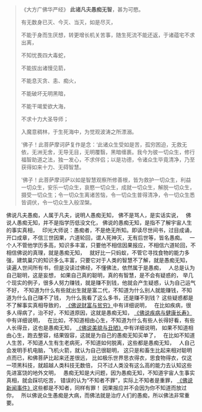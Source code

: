 > 《大方广佛华严经》
> **此诸凡夫愚痴无智**，甚为可愍。
> 
> 有无数身已灭、今灭、当灭，如是尽灭，
> 
> 不能于身而生厌想，转更增长机关苦事，随生死流不能还返，于诸蕴宅不求出离，
> 
> 不知忧畏四大毒蛇，
> 
> 不能拔出诸慢见箭，
> 
> 不能息灭贪、恚、痴火，
> 
> 不能破坏无明黑暗，
> 
> 不能干竭爱欲大海，
> 
> 不求十力大圣导师；
> 
> 入魔意稠林，于生死海中，为觉观波涛之所漂溺。
> 
> ’佛子！此菩萨摩诃萨复作是念：‘此诸众生受如是苦，孤穷困迫，无救无依，无洲无舍，无导无目，无明覆翳，黑暗缠裹。我今为彼一切众生，修行福智助道之法，独一发心，不求伴侣；以是功德，令诸众生毕竟清净，乃至获得如来十力、无碍智慧。
> 
> ’佛子！此菩萨摩诃萨以如是智慧观察所修善根，皆为救护一切众生，利益一切众生，安乐一切众生，哀愍一切众生，成就一切众生，解脱一切众生，摄受一切众生；令一切众生离诸苦恼，令一切众生普得清净，令一切众生悉皆调伏，令一切众生入般涅槃。

佛说凡夫愚痴，人属于凡夫，说明人愚痴无知，
佛不是骂人，是实话实说，
&nbsp;
佛说人愚痴无知，并不是指学历低没文化，
佛说的愚痴无知，是指不了解宇宙人生的事实真相，
&nbsp;
印光大师说：愚痴者，不是绝无所知。即读尽世间书，过目成诵，开口成章，不信三世因果，六道轮回，谓人死神灭，无有后世等，皆名愚痴。
&nbsp;
一个人不管他学历多高，知识多丰富，只要他不相信因果报应，不相信六道轮回，不相信佛说的真理，就是愚痴无知，
&nbsp;
就好比一只蚂蚁，不管它寻找食物的能力多强，建筑巢穴的知识多么丰富，只要它对于人类的智慧不了解，就是愚痴无知，
&nbsp;
读遍人世间所有书，但是没读过佛经，不懂佛法，依然属于是愚痴，
&nbsp;
人总是认为自己聪明，这是妄想，
如果自己真的聪明，真的有智慧，是不会有疑惑的，
举几个现实的例子，很多人努力赚钱，就是赚不到钱，他就会产生疑惑，认为自己运气不好，
不知道为什么有些就出生就是富二代，不知道为什么别人就能赚钱，不知道为什么自己赚不了钱，
为什么我看了这么多书，还是赚不到钱？
这些疑惑都是不了解事实真相导致的，
[《佛说财富与贫穷》](https://www.kancloud.cn/luojiangtao/foshuocaifu)中有详细说明，
&nbsp;
在比如疾病，很多人得病了，治不好，不知道原因，这就是愚痴无知，
[《佛说疾病与健康长寿》](https://www.kancloud.cn/luojiangtao/foshuojiankang)中有详细说明，
&nbsp;
在比如，不知道相由心生，不知道为什么有些人长得好看，有些人长得丑，这也是愚痴无知，
[《佛说美貌与丑陋》](https://www.kancloud.cn/luojiangtao/foshuomeimao)中有详细说明，
如果不知道相由心生，跑去整容，结果毁容，这就是为自己的愚痴无知买单了，
&nbsp;
在比如不知道人生苦，不知道人生有生老病死，不知道如何脱离，这些都是愚痴无知，
&nbsp;
人自己会发明手机电脑，飞机火箭，就认为自己很聪明，
这只是和畜生比起来相对聪明点而已，和佛菩萨比起来还差很远，
比如极乐世界思衣得衣，思食物得衣，仅这一项黑科技，就超越人类科技无数倍，
只不过人类没有这么高的能力去认知这些先进富饶的地外文明，
&nbsp;
愚痴无知是大问题，因为愚痴无知，不知道宇宙人生事实真相，就会踩坑吃苦，
错误的认为“不知者不罪”，实际上不知者是重罪，
[《佛说新闻事件》](https://www.kancloud.cn/luojiangtao/foshuoxinwen)这些都是不知者，同样有罪！
因果报应并不会因为你不知道而放过你，
&nbsp;
所以佛说众生愚痴是大病，而佛法就是治疗人们的愚痴，所以佛法非常重要。